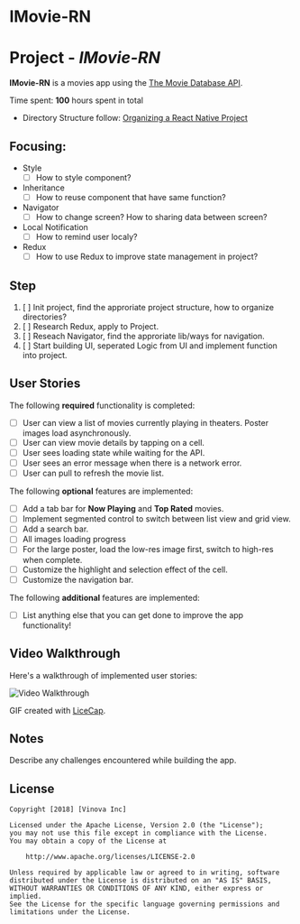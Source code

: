 # IMovie-RN
# Project  - *IMovie-RN*

**IMovie-RN** is a movies app using the [The Movie Database API](http://docs.themoviedb.apiary.io/#).

Time spent: **100** hours spent in total

- Directory Structure follow: [Organizing a React Native Project](https://medium.com/the-react-native-log/organizing-a-react-native-project-9514dfadaa0)

## Focusing:
* Style
    * [ ] How to style component?
* Inheritance
    * [ ] How to reuse component that have same function?
* Navigator
    * [ ] How to change screen? How to sharing data between screen?
* Local Notification
    * [ ] How to remind user localy?
* Redux
    * [ ] How to use Redux to improve state management in project?

## Step
1. [ ] Init project, find the approriate project structure, how to organize directories?
2. [ ] Research Redux, apply to Project.
3. [ ] Reseach Navigator, find the approriate lib/ways for navigation.
4. [ ] Start building UI, seperated Logic from UI and implement function into project.

## User Stories

The following **required** functionality is completed:

- [ ] User can view a list of movies currently playing in theaters. Poster images load asynchronously.
- [ ] User can view movie details by tapping on a cell.
- [ ] User sees loading state while waiting for the API.
- [ ] User sees an error message when there is a network error.
- [ ] User can pull to refresh the movie list.

The following **optional** features are implemented:

- [ ] Add a tab bar for **Now Playing** and **Top Rated** movies.
- [ ] Implement segmented control to switch between list view and grid view.
- [ ] Add a search bar.
- [ ] All images loading progress
- [ ] For the large poster, load the low-res image first, switch to high-res when complete.
- [ ] Customize the highlight and selection effect of the cell.
- [ ] Customize the navigation bar.

The following **additional** features are implemented:

- [ ] List anything else that you can get done to improve the app functionality!

## Video Walkthrough

Here's a walkthrough of implemented user stories:

<img src='http://i.imgur.com/link/to/your/gif/file.gif' title='Video Walkthrough' width='' alt='Video Walkthrough' />

GIF created with [LiceCap](http://www.cockos.com/licecap/).

## Notes

Describe any challenges encountered while building the app.

## License

    Copyright [2018] [Vinova Inc]

    Licensed under the Apache License, Version 2.0 (the "License");
    you may not use this file except in compliance with the License.
    You may obtain a copy of the License at

        http://www.apache.org/licenses/LICENSE-2.0

    Unless required by applicable law or agreed to in writing, software
    distributed under the License is distributed on an "AS IS" BASIS,
    WITHOUT WARRANTIES OR CONDITIONS OF ANY KIND, either express or implied.
    See the License for the specific language governing permissions and
    limitations under the License.
